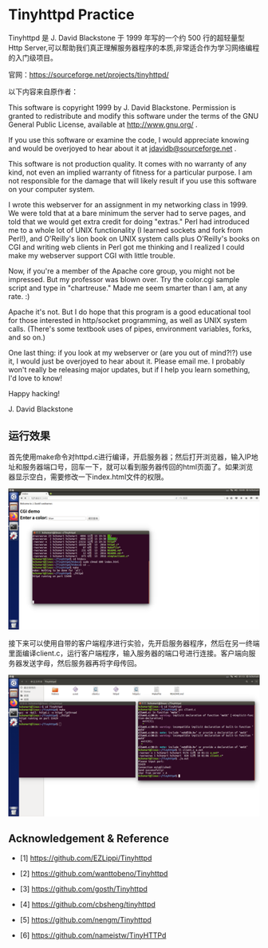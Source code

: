 ﻿# Tinyhttpd Practice
Tinyhttpd 是 J. David Blackstone 于 1999 年写的一个约 500 行的超轻量型 Http Server,可以帮助我们真正理解服务器程序的本质,非常适合作为学习网络编程的入门级项目。

官网：https://sourceforge.net/projects/tinyhttpd/

以下内容来自原作者：

This software is copyright 1999 by J. David Blackstone. Permission is granted to redistribute and modify this software under the terms of the GNU General Public License, available at http://www.gnu.org/ .

If you use this software or examine the code, I would appreciate knowing and would be overjoyed to hear about it at jdavidb@sourceforge.net .

This software is not production quality. It comes with no warranty of any kind, not even an implied warranty of fitness for a particular purpose. I am not responsible for the damage that will likely result if you use this software on your computer system.

I wrote this webserver for an assignment in my networking class in 1999. We were told that at a bare minimum the server had to serve pages, and told that we would get extra credit for doing "extras." Perl had introduced me to a whole lot of UNIX functionality (I learned sockets and fork from Perl!), and O'Reilly's lion book on UNIX system calls plus O'Reilly's books on CGI and writing web clients in Perl got me thinking and I realized I could make my webserver support CGI with little trouble.

Now, if you're a member of the Apache core group, you might not be impressed. But my professor was blown over. Try the color.cgi sample script and type in "chartreuse." Made me seem smarter than I am, at any rate. :)

Apache it's not. But I do hope that this program is a good educational tool for those interested in http/socket programming, as well as UNIX system calls. (There's some textbook uses of pipes, environment variables, forks, and so on.)

One last thing: if you look at my webserver or (are you out of mind?!?) use it, I would just be overjoyed to hear about it. Please email me. I probably won't really be releasing major updates, but if I help you learn something, I'd love to know!

Happy hacking!
    
J. David Blackstone


## 运行效果
首先使用make命令对httpd.c进行编译，开启服务器；然后打开浏览器，输入IP地址和服务器端口号，回车一下，就可以看到服务器传回的html页面了。如果浏览器显示空白，需要修改一下index.html文件的权限。

![httpd](https://github.com/Zhang3zhe/Tinyhttpd-Practice/blob/master/image/httpd.png)

接下来可以使用自带的客户端程序进行实验，先开启服务器程序，然后在另一终端里面编译client.c，运行客户端程序，输入服务器的端口号进行连接。客户端向服务器发送字母，然后服务器再将字母传回。

![client](https://github.com/Zhang3zhe/Tinyhttpd-Practice/blob/master/image/client.png)

## Acknowledgement & Reference
* [1] https://github.com/EZLippi/Tinyhttpd

* [2] https://github.com/wanttobeno/Tinyhttpd

* [3] https://github.com/gosth/Tinyhttpd

* [4] https://github.com/cbsheng/tinyhttpd

* [5] https://github.com/nengm/Tinyhttpd

* [6] https://github.com/nameistw/TinyHTTPd
